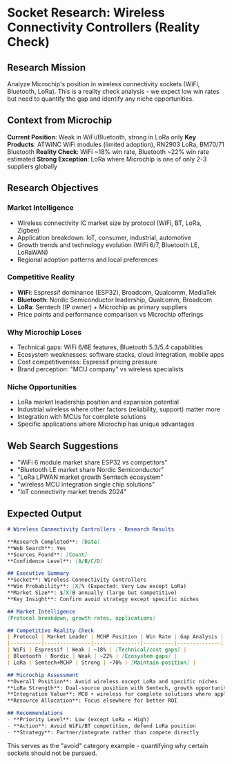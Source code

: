 # Socket Research: Wireless Connectivity Controllers (Reality Check)

## Research Mission
Analyze Microchip's position in wireless connectivity sockets (WiFi, Bluetooth, LoRa). This is a reality check analysis - we expect low win rates but need to quantify the gap and identify any niche opportunities.

## Context from Microchip  
**Current Position**: Weak in WiFi/Bluetooth, strong in LoRa only
**Key Products**: ATWINC WiFi modules (limited adoption), RN2903 LoRa, BM70/71 Bluetooth
**Reality Check**: WiFi ~18% win rate, Bluetooth ~22% win rate estimated
**Strong Exception**: LoRa where Microchip is one of only 2-3 suppliers globally

## Research Objectives

### Market Intelligence
- Wireless connectivity IC market size by protocol (WiFi, BT, LoRa, Zigbee)
- Application breakdown: IoT, consumer, industrial, automotive
- Growth trends and technology evolution (WiFi 6/7, Bluetooth LE, LoRaWAN)
- Regional adoption patterns and local preferences

### Competitive Reality
- **WiFi**: Espressif dominance (ESP32), Broadcom, Qualcomm, MediaTek
- **Bluetooth**: Nordic Semiconductor leadership, Qualcomm, Broadcom  
- **LoRa**: Semtech (IP owner) + Microchip as primary suppliers
- Price points and performance comparison vs Microchip offerings

### Why Microchip Loses  
- Technical gaps: WiFi 6/6E features, Bluetooth 5.3/5.4 capabilities
- Ecosystem weaknesses: software stacks, cloud integration, mobile apps
- Cost competitiveness: Espressif pricing pressure
- Brand perception: "MCU company" vs wireless specialists

### Niche Opportunities
- LoRa market leadership position and expansion potential
- Industrial wireless where other factors (reliability, support) matter more
- Integration with MCUs for complete solutions
- Specific applications where Microchip has unique advantages

## Web Search Suggestions
- "WiFi 6 module market share ESP32 vs competitors"
- "Bluetooth LE market share Nordic Semiconductor"
- "LoRa LPWAN market growth Semtech ecosystem"
- "wireless MCU integration single chip solutions"
- "IoT connectivity market trends 2024"

## Expected Output

```markdown
# Wireless Connectivity Controllers - Research Results

**Research Completed**: [Date]
**Web Search**: Yes  
**Sources Found**: [Count]
**Confidence Level**: [A/B/C/D]

## Executive Summary
**Socket**: Wireless Connectivity Controllers
**Win Probability**: [X]% (Expected: Very Low except LoRa)
**Market Size**: $[X]B annually (large but competitive)
**Key Insight**: Confirm avoid strategy except specific niches

## Market Intelligence
[Protocol breakdown, growth rates, applications]

## Competitive Reality Check
| Protocol | Market Leader | MCHP Position | Win Rate | Gap Analysis |
|----------|---------------|---------------|----------|--------------|
| WiFi | Espressif | Weak | ~18% | [Technical/cost gaps] |
| Bluetooth | Nordic | Weak | ~22% | [Ecosystem gaps] |
| LoRa | Semtech+MCHP | Strong | ~70% | [Maintain position] |

## Microchip Assessment
**Overall Position**: Avoid wireless except LoRa and specific niches
**LoRa Strength**: Dual-source position with Semtech, growth opportunity
**Integration Value**: MCU + wireless for complete solutions where applicable
**Resource Allocation**: Focus elsewhere for better ROI

## Recommendations
- **Priority Level**: Low (except LoRa = High)
- **Action**: Avoid WiFi/BT competition, defend LoRa position
- **Strategy**: Partner/integrate rather than compete directly
```

This serves as the "avoid" category example - quantifying why certain sockets should not be pursued.